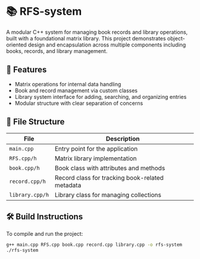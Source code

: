 # 📚 RFS-system

A modular C++ system for managing book records and library operations, built with a foundational matrix library. This project demonstrates object-oriented design and encapsulation across multiple components including books, records, and library management.

## 🚀 Features

- Matrix operations for internal data handling
- Book and record management via custom classes
- Library system interface for adding, searching, and organizing entries
- Modular structure with clear separation of concerns

## 📁 File Structure

| File           | Description                                      |
|----------------|--------------------------------------------------|
| `main.cpp`     | Entry point for the application                  |
| `RFS.cpp/h`    | Matrix library implementation                    |
| `book.cpp/h`   | Book class with attributes and methods           |
| `record.cpp/h` | Record class for tracking book-related metadata  |
| `library.cpp/h`| Library class for managing collections           |

## 🛠️ Build Instructions

To compile and run the project:

```bash
g++ main.cpp RFS.cpp book.cpp record.cpp library.cpp -o rfs-system
./rfs-system

